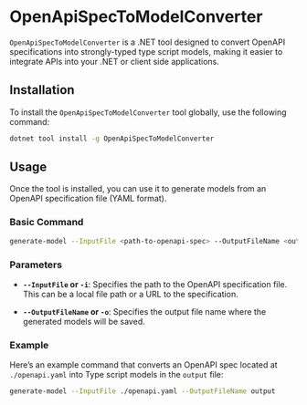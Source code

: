 # OpenApiSpecToModelConverter

`OpenApiSpecToModelConverter` is a .NET tool designed to convert OpenAPI specifications into strongly-typed type script models, making it easier to integrate APIs into your .NET or client side applications.

## Installation

To install the `OpenApiSpecToModelConverter` tool globally, use the following command:

```bash
dotnet tool install -g OpenApiSpecToModelConverter
```

## Usage

Once the tool is installed, you can use it to generate models from an OpenAPI specification file (YAML format).

### Basic Command

```bash
generate-model --InputFile <path-to-openapi-spec> --OutputFileName <output-filename>
```

### Parameters

- **`--InputFile` or `-i`**: Specifies the path to the OpenAPI specification file. This can be a local file path or a URL to the specification.
  
- **`--OutputFileName` or `-o`**: Specifies the output file name where the generated models will be saved.

### Example

Here’s an example command that converts an OpenAPI spec located at `./openapi.yaml` into Type script models in the `output` file:

```bash
generate-model --InputFile ./openapi.yaml --OutputFileName output
```
